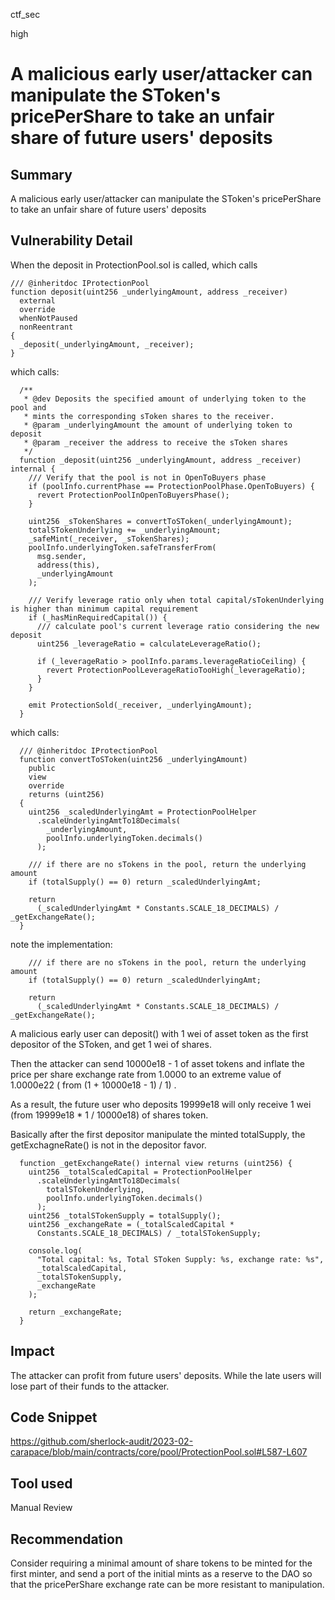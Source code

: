 ctf_sec

high

# A malicious early user/attacker can manipulate the SToken's pricePerShare to take an unfair share of future users' deposits

## Summary

A malicious early user/attacker can manipulate the SToken's pricePerShare to take an unfair share of future users' deposits

## Vulnerability Detail

When the deposit in ProtectionPool.sol is called, which calls

```solidity
/// @inheritdoc IProtectionPool
function deposit(uint256 _underlyingAmount, address _receiver)
  external
  override
  whenNotPaused
  nonReentrant
{
  _deposit(_underlyingAmount, _receiver);
}
```

which calls:

```solidity
  /**
   * @dev Deposits the specified amount of underlying token to the pool and
   * mints the corresponding sToken shares to the receiver.
   * @param _underlyingAmount the amount of underlying token to deposit
   * @param _receiver the address to receive the sToken shares
   */
  function _deposit(uint256 _underlyingAmount, address _receiver) internal {
    /// Verify that the pool is not in OpenToBuyers phase
    if (poolInfo.currentPhase == ProtectionPoolPhase.OpenToBuyers) {
      revert ProtectionPoolInOpenToBuyersPhase();
    }

    uint256 _sTokenShares = convertToSToken(_underlyingAmount);
    totalSTokenUnderlying += _underlyingAmount;
    _safeMint(_receiver, _sTokenShares);
    poolInfo.underlyingToken.safeTransferFrom(
      msg.sender,
      address(this),
      _underlyingAmount
    );

    /// Verify leverage ratio only when total capital/sTokenUnderlying is higher than minimum capital requirement
    if (_hasMinRequiredCapital()) {
      /// calculate pool's current leverage ratio considering the new deposit
      uint256 _leverageRatio = calculateLeverageRatio();

      if (_leverageRatio > poolInfo.params.leverageRatioCeiling) {
        revert ProtectionPoolLeverageRatioTooHigh(_leverageRatio);
      }
    }

    emit ProtectionSold(_receiver, _underlyingAmount);
  }
```

which calls:

```solidity
  /// @inheritdoc IProtectionPool
  function convertToSToken(uint256 _underlyingAmount)
    public
    view
    override
    returns (uint256)
  {
    uint256 _scaledUnderlyingAmt = ProtectionPoolHelper
      .scaleUnderlyingAmtTo18Decimals(
        _underlyingAmount,
        poolInfo.underlyingToken.decimals()
      );

    /// if there are no sTokens in the pool, return the underlying amount
    if (totalSupply() == 0) return _scaledUnderlyingAmt;

    return
      (_scaledUnderlyingAmt * Constants.SCALE_18_DECIMALS) / _getExchangeRate();
  }
```

note the implementation:

```solidity
    /// if there are no sTokens in the pool, return the underlying amount
    if (totalSupply() == 0) return _scaledUnderlyingAmt;

    return
      (_scaledUnderlyingAmt * Constants.SCALE_18_DECIMALS) / _getExchangeRate();
```

A malicious early user can deposit() with 1 wei of asset token as the first depositor of the SToken, and get 1 wei of shares.

Then the attacker can send 10000e18 - 1 of asset tokens and inflate the price per share exchange rate from 1.0000 to an extreme value of 1.0000e22 ( from (1 + 10000e18 - 1) / 1) .

As a result, the future user who deposits 19999e18 will only receive 1 wei (from 19999e18 * 1 / 10000e18) of shares token.

Basically after the first depositor manipulate the minted totalSupply, the getExchagneRate() is not in the depositor favor.

```solidity
  function _getExchangeRate() internal view returns (uint256) {
    uint256 _totalScaledCapital = ProtectionPoolHelper
      .scaleUnderlyingAmtTo18Decimals(
        totalSTokenUnderlying,
        poolInfo.underlyingToken.decimals()
      );
    uint256 _totalSTokenSupply = totalSupply();
    uint256 _exchangeRate = (_totalScaledCapital *
      Constants.SCALE_18_DECIMALS) / _totalSTokenSupply;

    console.log(
      "Total capital: %s, Total SToken Supply: %s, exchange rate: %s",
      _totalScaledCapital,
      _totalSTokenSupply,
      _exchangeRate
    );

    return _exchangeRate;
  }
```

## Impact

The attacker can profit from future users' deposits. While the late users will lose part of their funds to the attacker.

## Code Snippet

https://github.com/sherlock-audit/2023-02-carapace/blob/main/contracts/core/pool/ProtectionPool.sol#L587-L607

## Tool used

Manual Review

## Recommendation

Consider requiring a minimal amount of share tokens to be minted for the first minter, and send a port of the initial mints as a reserve to the DAO so that the pricePerShare exchange rate can be more resistant to manipulation. 

